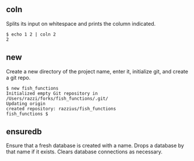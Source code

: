 ## coln <column>

Splits its input on whitespace and prints the column indicated.

```
$ echo 1 2 | coln 2
2
```

## new <project>

Create a new directory of the project name, enter it,
initialize git, and create a git repo.

```
$ new fish_functions
Initialized empty Git repository in /Users/razzi/forks/fish_functions/.git/
Updating origin
created repository: razzius/fish_functions
fish_functions $
```

## ensuredb

Ensure that a fresh database is created with a name.
Drops a database by that name if it exists.
Clears database connections as necessary.
